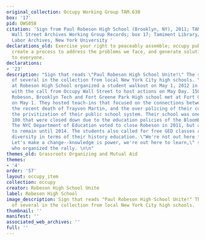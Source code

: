 ```yaml
---
original_collection: Occupy Working Group TAM.630
box: '17'
pid: OWS058
citation: 'Sign from Paul Robeson High School (Brooklyn, NY), 2011; TAM.630 Occupy
  Wall Street Archives Working Group Records; box 17; Tamiment Library/Robert F. Wagner
  Labor Archives, New York University '
declarations_old: Exercise your right to peaceably assemble; occupy public space;
  create a process to address the problems we face, and generate solutions accessible
  to everyone.
declarations:
- '23'
description: "Sign that reads \"Paul Robeson High School Unite!\" The sign is one
  of several in the collection from local New York City high schools. \n\nStudents
  at Robeson High School organized a student walkout on May 1, 2012 in solidarity
  with the call from Occupy Wall Street to host actions on May Day. 150 students from
  Robeson, Brooklyn Tech and Fort Greene Park High school met at Fort Greene Park
  on May 1. They hosted teach-ins that focused on the connections between Occupy,
  the recent death of Trayvon Martin, and the over policing of their communities and
  the privitization of their public school system. Their school was one of more than
  100 that were closed down due to the education policies of the Bloomberg administration.
  The NYC Department of Education voted to close Robeson in 2011, but allowed students
  to remain until 2014. The students also called for free GED classes and greater
  diversity in terms of their history education. \"We're not out here to play around.
  Let's make a change--knowledge is power, we're out here to learn,\" said one student
  who organized the rally. \n\n"
themes_old: Grassroots Organizing and Mutual Aid
themes:
- '4'
order: '57'
layout: occupy_item
collection: occupy
creator: Robeson High School Unite
label: Robeson High School
image_description: Sign that reads "Paul Robeson High School Unite!" The sign is one
  of several in the collection from local New York City high schools.
thumbnail: ''
manifest: ''
associated_web_archives: ''
full: ''
---
```

